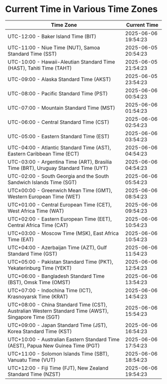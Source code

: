 # Current Time in Various Time Zones

| Time Zone | Current Time |
|-----------|--------------|
| UTC-12:00 - Baker Island Time (BIT) | 2025-06-06 19:54:23 |
| UTC-11:00 - Niue Time (NUT), Samoa Standard Time (SST) | 2025-06-05 20:54:23 |
| UTC-10:00 - Hawaii-Aleutian Standard Time (HAST), Tahiti Time (TAHT) | 2025-06-05 21:54:23 |
| UTC-09:00 - Alaska Standard Time (AKST) | 2025-06-05 23:54:23 |
| UTC-08:00 - Pacific Standard Time (PST) | 2025-06-06 00:54:23 |
| UTC-07:00 - Mountain Standard Time (MST) | 2025-06-06 01:54:23 |
| UTC-06:00 - Central Standard Time (CST) | 2025-06-06 02:54:23 |
| UTC-05:00 - Eastern Standard Time (EST) | 2025-06-06 03:54:23 |
| UTC-04:00 - Atlantic Standard Time (AST), Eastern Caribbean Time (ECT) | 2025-06-06 04:54:23 |
| UTC-03:00 - Argentina Time (ART), Brasília Time (BRT), Uruguay Standard Time (UYT) | 2025-06-06 04:54:23 |
| UTC-02:00 - South Georgia and the South Sandwich Islands Time (SGT) | 2025-06-06 05:54:23 |
| UTC±00:00 - Greenwich Mean Time (GMT), Western European Time (WET) | 2025-06-06 08:54:23 |
| UTC+01:00 - Central European Time (CET), West Africa Time (WAT) | 2025-06-06 09:54:23 |
| UTC+02:00 - Eastern European Time (EET), Central Africa Time (CAT) | 2025-06-06 10:54:23 |
| UTC+03:00 - Moscow Time (MSK), East Africa Time (EAT) | 2025-06-06 10:54:23 |
| UTC+04:00 - Azerbaijan Time (AZT), Gulf Standard Time (GST) | 2025-06-06 11:54:23 |
| UTC+05:00 - Pakistan Standard Time (PKT), Yekaterinburg Time (YEKT) | 2025-06-06 12:54:23 |
| UTC+06:00 - Bangladesh Standard Time (BST), Omsk Time (OMST) | 2025-06-06 13:54:23 |
| UTC+07:00 - Indochina Time (ICT), Krasnoyarsk Time (KRAT) | 2025-06-06 14:54:23 |
| UTC+08:00 - China Standard Time (CST), Australian Western Standard Time (AWST), Singapore Time (SGT) | 2025-06-06 15:54:23 |
| UTC+09:00 - Japan Standard Time (JST), Korea Standard Time (KST) | 2025-06-06 16:54:23 |
| UTC+10:00 - Australian Eastern Standard Time (AEST), Papua New Guinea Time (PGT) | 2025-06-06 17:54:23 |
| UTC+11:00 - Solomon Islands Time (SBT), Vanuatu Time (VUT) | 2025-06-06 18:54:23 |
| UTC+12:00 - Fiji Time (FJT), New Zealand Standard Time (NZST) | 2025-06-06 19:54:23 |
